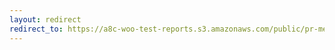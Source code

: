 ```yaml
---
layout: redirect
redirect_to: https://a8c-woo-test-reports.s3.amazonaws.com/public/pr-merge/44072/api/index.html
---
```

